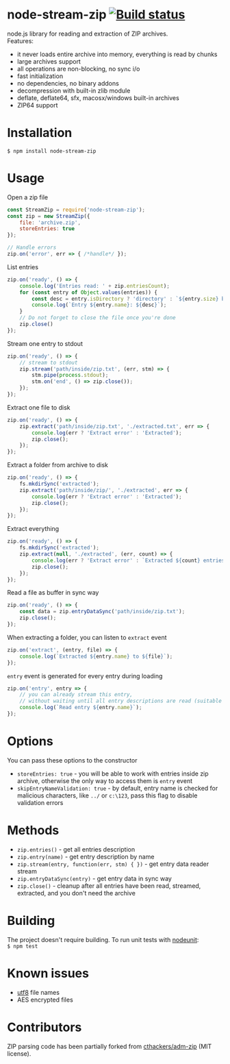 # node-stream-zip [![Build status](https://travis-ci.org/antelle/node-stream-zip.svg?branch=master)](https://travis-ci.org/antelle/node-stream-zip)

node.js library for reading and extraction of ZIP archives.  
Features:

- it never loads entire archive into memory, everything is read by chunks
- large archives support
- all operations are non-blocking, no sync i/o
- fast initialization
- no dependencies, no binary addons
- decompression with built-in zlib module
- deflate, deflate64, sfx, macosx/windows built-in archives
- ZIP64 support

# Installation

`$ npm install node-stream-zip`

# Usage

Open a zip file
```javascript
const StreamZip = require('node-stream-zip');
const zip = new StreamZip({
    file: 'archive.zip',
    storeEntries: true
});

// Handle errors
zip.on('error', err => { /*handle*/ });
```

List entries
```javascript
zip.on('ready', () => {
    console.log('Entries read: ' + zip.entriesCount);
    for (const entry of Object.values(entries)) {
        const desc = entry.isDirectory ? 'directory' : `${entry.size} bytes`;
        console.log(`Entry ${entry.name}: ${desc}`);
    }
    // Do not forget to close the file once you're done
    zip.close()
});
```

Stream one entry to stdout
```javascript
zip.on('ready', () => {
    // stream to stdout
    zip.stream('path/inside/zip.txt', (err, stm) => {
        stm.pipe(process.stdout);
        stm.on('end', () => zip.close());
    });
});
```

Extract one file to disk
```javascript
zip.on('ready', () => {
    zip.extract('path/inside/zip.txt', './extracted.txt', err => {
        console.log(err ? 'Extract error' : 'Extracted');
        zip.close();
    });
});
```

Extract a folder from archive to disk
```javascript
zip.on('ready', () => {
    fs.mkdirSync('extracted');
    zip.extract('path/inside/zip/', './extracted', err => {
        console.log(err ? 'Extract error' : 'Extracted');
        zip.close();
    });
});
```

Extract everything
```javascript
zip.on('ready', () => {
    fs.mkdirSync('extracted');
    zip.extract(null, './extracted', (err, count) => {
        console.log(err ? 'Extract error' : `Extracted ${count} entries`);
        zip.close();
    });
});
```

Read a file as buffer in sync way
```javascript
zip.on('ready', () => {
    const data = zip.entryDataSync('path/inside/zip.txt');
    zip.close();
});
```

When extracting a folder, you can listen to `extract` event
```javascript
zip.on('extract', (entry, file) => {
    console.log(`Extracted ${entry.name} to ${file}`);
});
```

`entry` event is generated for every entry during loading
```javascript
zip.on('entry', entry => {
    // you can already stream this entry,
    // without waiting until all entry descriptions are read (suitable for very large archives)
    console.log(`Read entry ${entry.name}`);
});
```

# Options

You can pass these options to the constructor
- `storeEntries: true` - you will be able to work with entries inside zip archive, otherwise the only way to access them is `entry` event
- `skipEntryNameValidation: true` - by default, entry name is checked for malicious characters, like `../` or `c:\123`, pass this flag to disable validation errors

# Methods

- `zip.entries()` - get all entries description
- `zip.entry(name)` - get entry description by name
- `zip.stream(entry, function(err, stm) { })` - get entry data reader stream
- `zip.entryDataSync(entry)` - get entry data in sync way
- `zip.close()` - cleanup after all entries have been read, streamed, extracted, and you don't need the archive

# Building

The project doesn't require building. To run unit tests with [nodeunit](https://github.com/caolan/nodeunit):  
`$ npm test`

# Known issues

- [utf8](https://github.com/rubyzip/rubyzip/wiki/Files-with-non-ascii-filenames) file names
- AES encrypted files

# Contributors

ZIP parsing code has been partially forked from [cthackers/adm-zip](https://github.com/cthackers/adm-zip) (MIT license).
